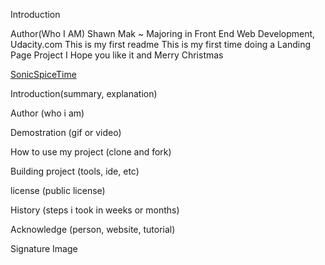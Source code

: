Introduction

Author(Who I AM)
Shawn Mak ~ Majoring in Front End Web Development, Udacity.com
This is my first readme
This is my first time doing a Landing Page Project
I Hope you like it and Merry Christmas

[SonicSpiceTime](https://www.SonicSpice.io)

Introduction(summary, explanation)

Author (who i am)

Demostration (gif or video)

How to use my project (clone and fork)

Building project (tools, ide, etc)

license (public license)

History (steps i took in weeks or months)

Acknowledge (person, website, tutorial)

Signature Image
